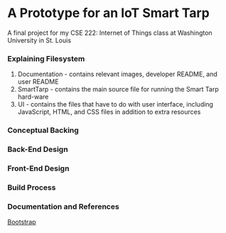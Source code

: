 # A Prototype for an IoT Smart Tarp

A final project for my CSE 222: Internet of Things class at Washington University in St. Louis

### Explaining Filesystem

1. Documentation - contains relevant images, developer README, and user README
2. SmartTarp - contains the main source file for running the Smart Tarp hard-ware
3. UI - contains the files that have to do with user interface, including
JavaScript, HTML, and CSS files in addition to extra resources

### Conceptual Backing

### Back-End Design

### Front-End Design

### Build Process

### Documentation and References

[Bootstrap](https://getbootstrap.com/docs/4.1/getting-started/introduction/)

